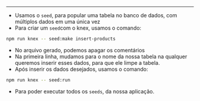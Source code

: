 ___
- Usamos o `seed`, para popular uma tabela no banco de dados, com múltiplos dados em uma única vez
- Para criar um `seed`com o knex, usamos o comando:
```zsh
npm run knex -- seed:make insert-products
```
- No arquivo gerado, podemos apagar os comentários
- Na primeira linha, mudamos para o nome da nossa tabela na qualquer queremos inserir esses dados, para que ele limpe a tabela.
- Após inserir os dados desejados, usamos o comando:
```zsh
npm run knex -- seed:run
```
- Para poder executar todos os `seeds`, da nossa aplicação.